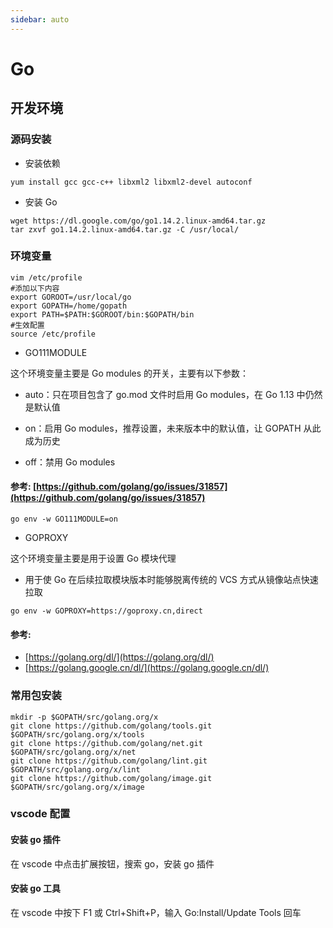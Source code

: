 ```yaml
---
sidebar: auto
---
```


# Go

## 开发环境

### 源码安装

- 安装依赖

```shell
yum install gcc gcc-c++ libxml2 libxml2-devel autoconf
```

- 安装 Go

```shell
wget https://dl.google.com/go/go1.14.2.linux-amd64.tar.gz
tar zxvf go1.14.2.linux-amd64.tar.gz -C /usr/local/
```

### 环境变量

```shell
vim /etc/profile
#添加以下内容
export GOROOT=/usr/local/go
export GOPATH=/home/gopath
export PATH=$PATH:$GOROOT/bin:$GOPATH/bin
#生效配置
source /etc/profile
```

- GO111MODULE

这个环境变量主要是 Go modules 的开关，主要有以下参数：

- auto：只在项目包含了 go.mod 文件时启用 Go modules，在 Go 1.13 中仍然是默认值

- on：启用 Go modules，推荐设置，未来版本中的默认值，让 GOPATH 从此成为历史

- off：禁用 Go modules

#### 参考: [https://github.com/golang/go/issues/31857](https://github.com/golang/go/issues/31857)

```shell
go env -w GO111MODULE=on
```

- GOPROXY

这个环境变量主要是用于设置 Go 模块代理

- 用于使 Go 在后续拉取模块版本时能够脱离传统的 VCS 方式从镜像站点快速拉取

```shell
go env -w GOPROXY=https://goproxy.cn,direct
```

#### 参考:

- [https://golang.org/dl/](https://golang.org/dl/)
- [https://golang.google.cn/dl/](https://golang.google.cn/dl/)

### 常用包安装

```shell
mkdir -p $GOPATH/src/golang.org/x
git clone https://github.com/golang/tools.git $GOPATH/src/golang.org/x/tools
git clone https://github.com/golang/net.git $GOPATH/src/golang.org/x/net
git clone https://github.com/golang/lint.git $GOPATH/src/golang.org/x/lint
git clone https://github.com/golang/image.git $GOPATH/src/golang.org/x/image
```

### vscode 配置

#### 安装 go 插件

在 vscode 中点击扩展按钮，搜索 go，安装 go 插件

#### 安装 go 工具

在 vscode 中按下 F1 或 Ctrl+Shift+P，输入 Go:Install/Update Tools 回车
